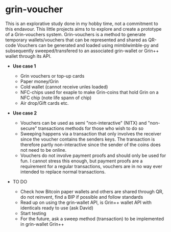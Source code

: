 # grin-voucher
This is an explorative study done in my hobby time, not a commitment to this endavour.
This little projects aims to to explore and create a prototype of a Grin-vouchers system. Grin-vouchers is a method to generate temporary wallets/vouchers that can be represented and shared as QR-code 
Vouchers can be generated and loaded using mimblwimble-py and subsequently sweeped/transfered to an associated grin-wallet or Grin++ wallet through its API.

* **Use case 1**
  * Grin vouchers or top-up cards   
  * Paper money/Grin 
  * Cold wallet (cannot receive unles loaded)
  * NFC-chips used for exaple to make Grin-coins that hold Grin on a NFC chip (note life spann of chip)
  * Air drop/Gift cards etc.
    
* **Use case 2**
  * Vouchers can be used as semi "non-interactive" (NITX) and "non-secure" transactions methods for those who wish to do so
  * Sweeping happens via a transaction that only involves the receiver since the voucher contains the senders keys. The transaction is therefore partly non-interactive since the sender of the coins does not need to be online.   
  * Vouchers do not involve payment proofs and should only be used for fun. I cannot stress this enough, but payment proofs are a requirement for a regular transactions, vouchers are in no way ever intended to replace normal transactions.
 
* TO DO
  * Check how Bitcoin paper wallets and others are shared through QR, do not reinvent, find a BIP if possible and follow standards
  * Read up on using the grin-wallet API, is Grin++ wallet API with identicals ready to use (ask David)
  * Start testing
  * For the future, ask a sweep method (transaction) to be implemented in grin-wallet Grin++

